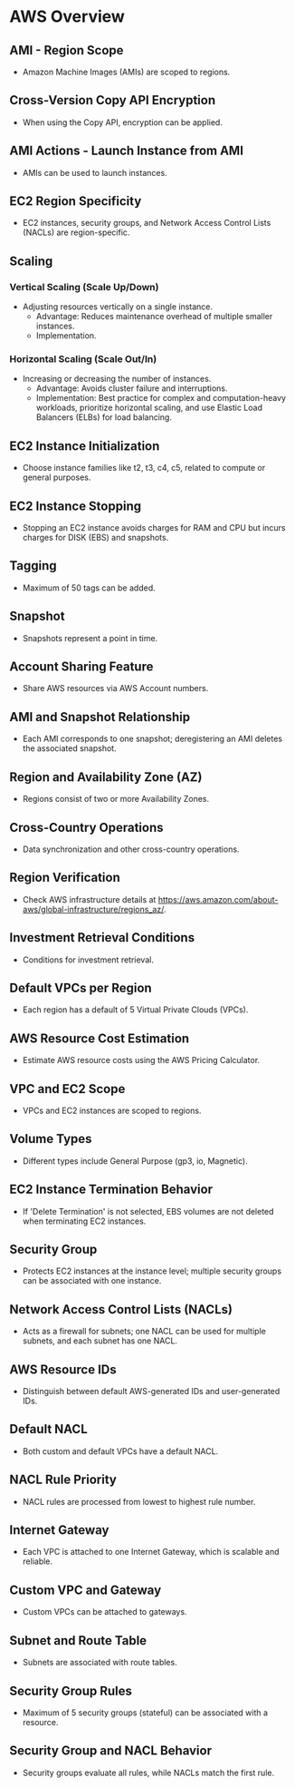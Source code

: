 # AWS Overview

## AMI - Region Scope
- Amazon Machine Images (AMIs) are scoped to regions.

## Cross-Version Copy API Encryption
- When using the Copy API, encryption can be applied.

## AMI Actions - Launch Instance from AMI
- AMIs can be used to launch instances.

## EC2 Region Specificity
- EC2 instances, security groups, and Network Access Control Lists (NACLs) are region-specific.

## Scaling
### Vertical Scaling (Scale Up/Down)
- Adjusting resources vertically on a single instance.
    - Advantage: Reduces maintenance overhead of multiple smaller instances.
    - Implementation.

### Horizontal Scaling (Scale Out/In)
- Increasing or decreasing the number of instances.
    - Advantage: Avoids cluster failure and interruptions.
    - Implementation: Best practice for complex and computation-heavy workloads, prioritize horizontal scaling, and use Elastic Load Balancers (ELBs) for load balancing.

## EC2 Instance Initialization
- Choose instance families like t2, t3, c4, c5, related to compute or general purposes.

## EC2 Instance Stopping
- Stopping an EC2 instance avoids charges for RAM and CPU but incurs charges for DISK (EBS) and snapshots.

## Tagging
- Maximum of 50 tags can be added.

## Snapshot
- Snapshots represent a point in time.

## Account Sharing Feature
- Share AWS resources via AWS Account numbers.

## AMI and Snapshot Relationship
- Each AMI corresponds to one snapshot; deregistering an AMI deletes the associated snapshot.

## Region and Availability Zone (AZ)
- Regions consist of two or more Availability Zones.

## Cross-Country Operations
- Data synchronization and other cross-country operations.

## Region Verification
- Check AWS infrastructure details at https://aws.amazon.com/about-aws/global-infrastructure/regions_az/.

## Investment Retrieval Conditions
- Conditions for investment retrieval.

## Default VPCs per Region
- Each region has a default of 5 Virtual Private Clouds (VPCs).

## AWS Resource Cost Estimation
- Estimate AWS resource costs using the AWS Pricing Calculator.

## VPC and EC2 Scope
- VPCs and EC2 instances are scoped to regions.

## Volume Types
- Different types include General Purpose (gp3, io, Magnetic).

## EC2 Instance Termination Behavior
- If 'Delete Termination' is not selected, EBS volumes are not deleted when terminating EC2 instances.

## Security Group
- Protects EC2 instances at the instance level; multiple security groups can be associated with one instance.

## Network Access Control Lists (NACLs)
- Acts as a firewall for subnets; one NACL can be used for multiple subnets, and each subnet has one NACL.

## AWS Resource IDs
- Distinguish between default AWS-generated IDs and user-generated IDs.

## Default NACL
- Both custom and default VPCs have a default NACL.

## NACL Rule Priority
- NACL rules are processed from lowest to highest rule number.

## Internet Gateway
- Each VPC is attached to one Internet Gateway, which is scalable and reliable.

## Custom VPC and Gateway
- Custom VPCs can be attached to gateways.

## Subnet and Route Table
- Subnets are associated with route tables.

## Security Group Rules
- Maximum of 5 security groups (stateful) can be associated with a resource.

## Security Group and NACL Behavior
- Security groups evaluate all rules, while NACLs match the first rule.